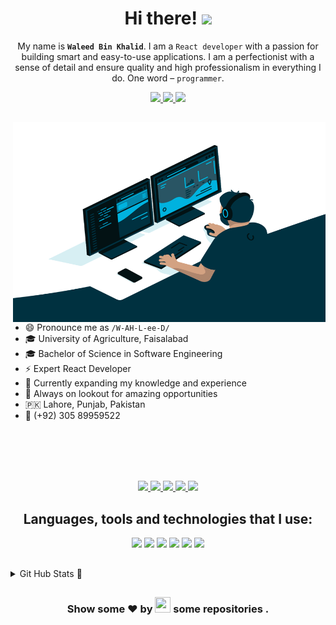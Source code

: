 <h1 align="center">Hi there! 
	<img src="https://media.giphy.com/media/hvRJCLFzcasrR4ia7z/giphy.gif" width="25px" />
</h1>

<p align="center">My name is  <b><code>Waleed Bin Khalid</code></b>. I am a <code>React developer</code> with a passion for building smart and easy-to-use applications. I am a perfectionist with a sense of detail and ensure quality and high professionalism in everything I do. One word – <code>programmer</code>.</p>

<p align="center">
	<a href="waleedbinkhalidch@gmail.com" target="_blank">
		<img src="https://shields.io/badge/-e--mail-red?style=for-the-badge&logo=gmail&logoColor=fff&labelColor=333" />
	</a> 
	<a href="https://hassanmunir.me" target="_blank">
		<img src="https://shields.io/badge/-WEBSITE-2B579A?style=for-the-badge&logo=website&logoColor=fff&labelColor=333" />
	</a>
	<a href="https://github.com/wbkch" target="_blank">
		<img src="https://shields.io/badge/-Github-181717?style=for-the-badge&logo=github&logoColor=fff&labelColor=333" />
	</a> 
</p>

<h2></h2>

<img align="right" alt="GIF" src="https://github.com/wbkch/wbkch/blob/mater/code.gif?raw=true" width="500" height="320" />
  
- 😄 Pronounce me as `/W-AH-L-ee-D/`
- 🎓 University of Agriculture, Faisalabad
- ‍🎓 Bachelor of Science in Software Engineering
- ⚡ Expert React Developer
- 🌱 Currently expanding my knowledge and experience
- 🔭 Always on lookout for amazing opportunities
- 🇵🇰 Lahore, Punjab, Pakistan
- 📱 (+92) 305 89959522

<br><br><br><br>

<div align="center">
	<a href="https://hassanmunir.me" target="_blank">
		<img src="https://img.shields.io/badge/Portfolio-000000?style=for-the-badge&logo=opsgenie&logoColor=ffffff">
	</a> 
	<a href="https://github.com/wbkch/" target="_blank">
		<img src="https://img.shields.io/badge/Github-211F1F?style=for-the-badge&logo=GitHub&logoColor=ffffff">
	</a> 
	<a href="https://www.linkedin.com/in/waleed-bin-khalid-wbkch/" target="_blank">
		<img src="https://img.shields.io/badge/Linkedin-0077B5?style=for-the-badge&logo=Linkedin&logoColor=ffffff">
	</a>
	<a href="mailto:waleedbinkhalidch@gmail.com" target="_blank">
		<img src="https://img.shields.io/badge/Gmail-D44638?style=for-the-badge&logo=gmail&logoColor=ffffff">
	</a>
	<a href="https://wa.me/923058995952?text=%23Github" target="_blank">
		<img src="https://img.shields.io/badge/Chat-25D366?style=for-the-badge&logo=WhatsApp&logoColor=ffffff">
	</a>
</div>

<h2></h2>

<h2 align="center">Languages, tools and technologies that I use:</h2>

<p align="center">
	<img src="https://img.shields.io/badge/-JavaScript-e3f248?style=flat-square&logo=JavaScript&logoColor=yellow" />
	<img src="https://img.shields.io/badge/-Node.Js-8fed2e?style=flat-square&logo=node.js&logoColor=green" />
	<img src="https://img.shields.io/badge/-React-20232a?style=flat-square&logo=React&logoColor=61DAFB" />
	<img src="https://img.shields.io/badge/-Git-F05032?style=flat-square&logo=git&logoColor=white" />
	<img src="https://img.shields.io/badge/-Figma-F24E1E?style=flat-square&logo=Figma&logoColor=white" />
	<img src="https://img.shields.io/badge/-Prettier-F7B93E?style=flat-square&logo=prettier&logoColor=white" />
	</p>

<h2></h2>

<details>
	<summary>
		Git Hub Stats 📝
	</summary>
	<p>
		<center>
			<div align="center">
				<img align="center"  src="https://github-readme-stats.vercel.app/api/top-langs/?username=wbkch&theme=dark&layout=compact&langs_count=20"/>
			</div>
			<br>
			<div align="center">
				<img align="center"  src="https://github-readme-stats.vercel.app/api?username=wbkch&theme=dark"/>
			</div>
			<br>
			<p align="center">
				<img align="center" src="https://github-readme-streak-stats.herokuapp.com/?user=wbkch&theme=dark&hide_border=true"/>
			</p>
			<p align="center">
				<img src="https://metrics.lecoq.io/wbkch" alt="Github Metrics" />
			</p>
		</center>
	</p>
</details>

<h2></h2>

<h3 align="center">
	Show some ❤ by
	<img src="https://imgur.com/o7ncZFp.jpg" height=25px width=25px> some repositories .
</h3>

<h2></h2>

